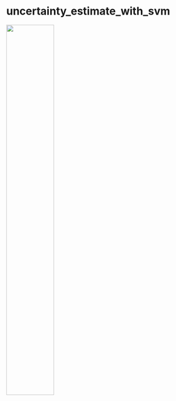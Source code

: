 # uncertainty_estimate_with_svm
[<img src="https://img.youtube.com/vi/k6xZfbA5sXc/maxresdefault.jpg" width="50%">](https://www.youtube.com/watch?v=k6xZfbA5sXc)
